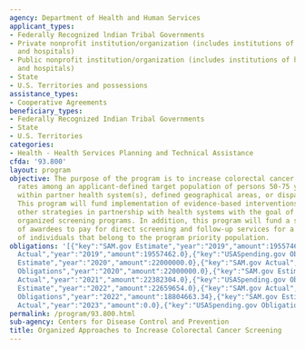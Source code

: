 ```yaml
---
agency: Department of Health and Human Services
applicant_types:
- Federally Recognized lndian Tribal Governments
- Private nonprofit institution/organization (includes institutions of higher education
  and hospitals)
- Public nonprofit institution/organization (includes institutions of higher education
  and hospitals)
- State
- U.S. Territories and possessions
assistance_types:
- Cooperative Agreements
beneficiary_types:
- Federally Recognized Indian Tribal Governments
- State
- U.S. Territories
categories:
- Health - Health Services Planning and Technical Assistance
cfda: '93.800'
layout: program
objective: The purpose of the program is to increase colorectal cancer (CRC) screening
  rates among an applicant-defined target population of persons 50-75 years of age
  within partner health system(s), defined geographical areas, or disparate populations.
  This program will fund implementation of evidence-based interventions (EBIs) and
  other strategies in partnership with health systems with the goal of instituting
  organized screening programs. In addition, this program will fund a small number
  of awardees to pay for direct screening and follow-up services for a limited number
  of individuals that belong to the program priority population.
obligations: '[{"key":"SAM.gov Estimate","year":"2019","amount":19557462.0},{"key":"SAM.gov
  Actual","year":"2019","amount":19557462.0},{"key":"USASpending.gov Obligations","year":"2019","amount":19628537.0},{"key":"SAM.gov
  Estimate","year":"2020","amount":22000000.0},{"key":"SAM.gov Actual","year":"2020","amount":22000000.0},{"key":"USASpending.gov
  Obligations","year":"2020","amount":22000000.0},{"key":"SAM.gov Estimate","year":"2021","amount":22382304.0},{"key":"SAM.gov
  Actual","year":"2021","amount":22382304.0},{"key":"USASpending.gov Obligations","year":"2021","amount":21544484.88},{"key":"SAM.gov
  Estimate","year":"2022","amount":22659654.0},{"key":"SAM.gov Actual","year":"2022","amount":22659654.0},{"key":"USASpending.gov
  Obligations","year":"2022","amount":18804663.34},{"key":"SAM.gov Estimate","year":"2023","amount":22103199.0},{"key":"SAM.gov
  Actual","year":"2023","amount":0.0},{"key":"USASpending.gov Obligations","year":"2023","amount":22102686.58}]'
permalink: /program/93.800.html
sub-agency: Centers for Disease Control and Prevention
title: Organized Approaches to Increase Colorectal Cancer Screening
---
```

